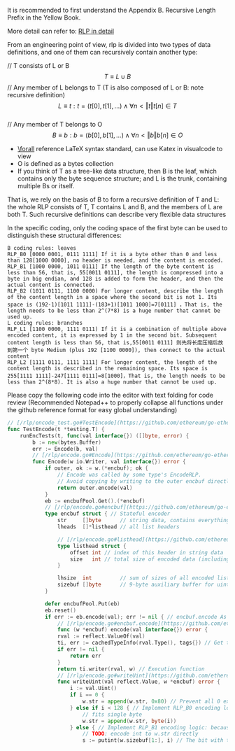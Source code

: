 It is recommended to first understand the Appendix B. Recursive Length Prefix in the Yellow Book.

More detail can refer to: [RLP in detail](rlp-more.md)

From an engineering point of view, rlp is divided into two types of data definitions, and one of them can recursively contain another type:

// T consists of L or B
$$T ≡ L∪B$$
// Any member of L belongs to T (T is also composed of L or B: note recursive definition)
$$L ≡ {t:t=(t[0],t[1],...) ∧ \forall n<‖t‖ t[n]∈T}$$  
// Any member of T belongs to O
$$B ≡ {b:b=(b[0],b[1],...) ∧ \forall n<‖b‖ b[n]∈O}$$

- [\forall](https://en.wikibooks.org/wiki/LaTeX/Mathematics#Symbols) reference LaTeX syntax standard, can use Katex in visualcode to view
- O is defined as a bytes collection
- If you think of T as a tree-like data structure, then B is the leaf, which contains only the byte sequence structure; and L is the trunk, containing multiple Bs or itself.

That is, we rely on the basis of B to form a recursive definition of T and L: the whole RLP consists of T, T contains L and B, and the members of L are both T. Such recursive definitions can describe very flexible data structures

In the specific coding, only the coding space of the first byte can be used to distinguish these structural differences:

```
B coding rules: leaves
RLP_B0 [0000 0001, 0111 1111] If it is a byte other than 0 and less than 128[1000 0000], no header is needed, and the content is encoded.
RLP_B1 [1000 0000, 1011 0111] If the length of the byte content is less than 56, that is, 55[0011 0111], the length is compressed into a byte in big endian, and 128 is added to form the header, and then the actual content is connected.
RLP_B2 (1011 0111, 1100 0000) For longer content, describe the length of the content length in a space where the second bit is not 1. Its space is (192-1)[1011 1111]-(183+1)[1011 1000]=7[0111] ，That is, the length needs to be less than 2^(7*8) is a huge number that cannot be used up.
L coding rules: branches
RLP_L1 [1100 0000, 1111 0111) If it is a combination of multiple above encoded content, it is expressed by 1 in the second bit. Subsequent content length is less than 56, that is,55[0011 0111] 则先将长度压缩后放到第一个 byte Medium (plus 192 [1100 0000]), then connect to the actual content
RLP_L2 [1111 0111, 1111 1111] For longer content, the length of the content length is described in the remaining space. Its space is 255[1111 1111]-247[1111 0111]=8[1000]，That is, the length needs to be less than 2^(8*8). It is also a huge number that cannot be used up.
```

Please copy the following code into the editor with text folding for code review (Recommended Notepad++ to properly collapse all functions under the github reference format for easy global understanding)

```go
// [/rlp/encode_test.go#TestEncode](https://github.com/ethereum/go-ethereum/blob/master/rlp/encode_test.go#L272)
func TestEncode(t *testing.T) {
	runEncTests(t, func(val interface{}) ([]byte, error) {
		b := new(bytes.Buffer)
		err := Encode(b, val)
		// [/rlp/encode.go#Encode](https://github.com/ethereum/go-ethereum/blob/master/rlp/encode.go#L80)
		func Encode(w io.Writer, val interface{}) error {
			if outer, ok := w.(*encbuf); ok {
				// Encode was called by some type's EncodeRLP.
				// Avoid copying by writing to the outer encbuf directly.
				return outer.encode(val)
			}
			eb := encbufPool.Get().(*encbuf)
			// [/rlp/encode.go#encbuf](https://github.com/ethereum/go-ethereum/blob/master/rlp/encode.go#L121)
			type encbuf struct { // Stateful encoder
				str     []byte      // string data, contains everything except list headers
				lheads  []*listhead // all list headers

				// [/rlp/encode.go#listhead](https://github.com/ethereum/go-ethereum/blob/master/rlp/encode.go#L128)
				type listhead struct {
					offset int // index of this header in string data
					size   int // total size of encoded data (including list headers)
				}

				lhsize  int         // sum of sizes of all encoded list headers
				sizebuf []byte      // 9-byte auxiliary buffer for uint encoding
			}

			defer encbufPool.Put(eb)
			eb.reset()
			if err := eb.encode(val); err != nil { // encbuf.encode As a B-encoded (internal) function, eb is a stateful encbuf
				// [/rlp/encode.go#encbuf.encode](https://github.com/ethereum/go-ethereum/blob/master/rlp/encode.go#L181)
				func (w *encbuf) encode(val interface{}) error {
				rval := reflect.ValueOf(val)
				ti, err := cachedTypeInfo(rval.Type(), tags{}) // Get the current type of content encoding function from the cache
				if err != nil {
					return err
				}
				return ti.writer(rval, w) // Execution function
				// [/rlp/encode.go#writeUint](https://github.com/ethereum/go-ethereum/blob/master/rlp/encode.go#L392)
				func writeUint(val reflect.Value, w *encbuf) error {
					i := val.Uint()
					if i == 0 {
						w.str = append(w.str, 0x80) // Prevent all 0 exception patterns in the sense of encoding, encoding 0 as 0x80
					} else if i < 128 { // Implement RLP_B0 encoding logic
						// fits single byte
						w.str = append(w.str, byte(i))
					} else { // Implement RLP_B1 encoding logic: because uint has a byte length of only 8 and will not exceed 56
						// TODO: encode int to w.str directly
						s := putint(w.sizebuf[1:], i) // The bit with the uint high is zero, removed by the byte granularity, and returns the